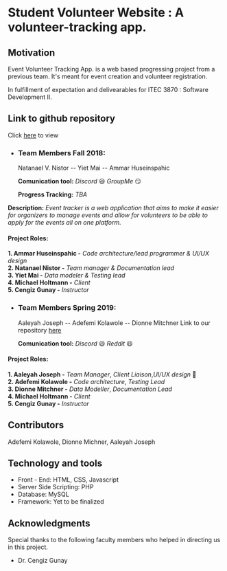 


# Student Volunteer Website : A volunteer-tracking app.

## Motivation
Event Volunteer Tracking App. is a web based progressing project from a previous team. It's meant for event creation and volunteer registration.

In fulfillment of expectation and delivearables for ITEC 3870 : Software Development II.

## Link to github repository

Click [here][] to view

+ ### Team Members Fall 2018:
  Natanael V. Nistor -- Yiet Mai -- Ammar Huseinspahic

  **Comunication tool:** _Discord_ :smiley: _GroupMe_ :smirk:


  **Progress Tracking:**  _TBA_

 **Description:**
_Event tracker is a web application that aims to make it easier for organizers to manage events and allow for volunteers to be able to apply for the events all on one platform._

#### Project Roles:
   **1. Ammar Huseinspahic -** _Code architecture/lead programmer & UI/UX design_   
   **2. Natanael Nistor -** _Team manager & Documentation lead_   
   **3. Yiet Mai -** _Data modeler & Testing lead_   
   **4. Michael Holtmann -** _Client_   
   **5. Cengiz Gunay -** _Instructor_

+ ### Team Members Spring 2019:
  Aaleyah Joseph -- Adefemi Kolawole -- Dionne Mitchner
  Link to our repository [here][]

  **Comunication tool:** _Discord_ :smiley:  _Reddit_ :smiley:


#### Project Roles:
  **1. Aaleyah Joseph -** _Team Manager_, _Client Liaison_,_UI/UX design_ :blue_heart:<br>
   **2. Adefemi Kolawole -** _Code architecture_, _Testing Lead_   
   **3. Dionne Mitchner -** _Data Modeller_, _Documentation Lead_   
   **4. Michael Holtmann -** _Client_   
   **5. Cengiz Gunay -** _Instructor_




[comment]: #---
## Contributors
 Adefemi Kolawole, Dionne Michner, Aaleyah Joseph

[comment]: #---

## Technology and tools
 * Front - End: HTML, CSS, Javascript
 * Server Side Scripting: PHP
 * Database: MySQL
 * Framework: Yet to be finalized

## Acknowledgments
Special thanks to the following faculty members who helped in directing us in this project.
 *  Dr. Cengiz Gunay

[comment]: # (the following are footnotes and links)

[here]: https://github.com/soft-eng-practicum/event-tracker "Link to Repository"

